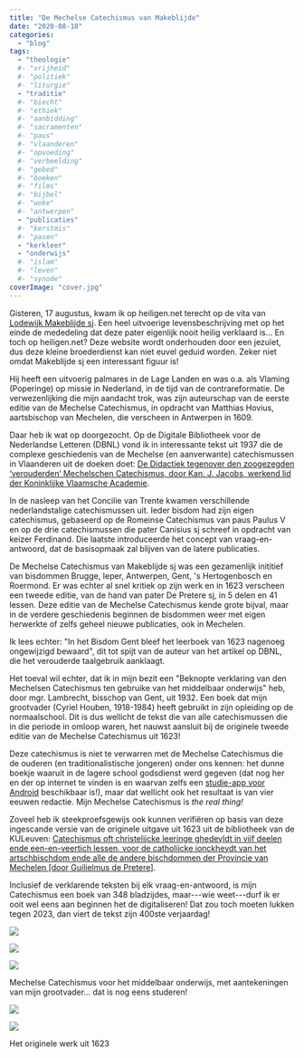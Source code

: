 ```yaml
---
title: "De Mechelse Catechismus van Makeblijde"
date: "2020-08-18"
categories: 
  - "blog"
tags:
  - "theologie"
  #- "vrijheid"
  #- "politiek"
  #- "liturgie"
  - "traditie"
  #- "biecht"
  #- "ethiek"
  #- "aanbidding"
  #- "sacramenten"
  #- "paus"
  #- "vlaanderen"
  #- "opvoeding"
  #- "verbeelding"
  #- "gebed"
  #- "boeken"
  #- "films"
  #- "bijbel"
  #- "woke"
  #- "antwerpen"
  - "publicaties"
  #- "kerstmis"
  #- "pasen"
  - "kerkleer"
  - "onderwijs"
  #- "islam"
  #- "leven"
  #- "synode"
coverImage: "cover.jpg"
---
```


Gisteren, 17 augustus, kwam ik op heiligen.net terecht op de vita van [Lodewijk Makeblijde sj](http://www.heiligen.net/heiligen/08/17/08-17-1630-lodewijk.php). Een heel uitvoerige levensbeschrijving met op het einde de mededeling dat deze pater eigenlijk nooit heilig verklaard is... En toch op heiligen.net? Deze website wordt onderhouden door een jezuïet, dus deze kleine broederdienst kan niet euvel geduid worden. Zeker niet omdat Makeblijde sj een interessant figuur is! 

Hij heeft een uitvoerig palmares in de Lage Landen en was o.a. als Vlaming (Poperinge) op missie in Nederland, in de tijd van de contrareformatie. De verwezenlijking die mijn aandacht trok, was zijn auteurschap van de eerste editie van de Mechelse Catechismus, in opdracht van Matthias Hovius, aartsbischop van Mechelen, die verscheen in Antwerpen in 1609.

Daar heb ik wat op doorgezocht. Op de Digitale Bibliotheek voor de Nederlandse Letteren (DBNL) vond ik in interessante tekst uit 1937 die de complexe geschiedenis van de Mechelse (en aanverwante) catechismussen in Vlaanderen uit de doeken doet: [De Didactiek tegenover den zoogezegden ‘verouderden’ Mechelschen Catechismus, door Kan. J. Jacobs, werkend lid der Koninklijke Vlaamsche Academie](https://www.dbnl.org/tekst/_ver025193701_01/_ver025193701_01_0039.php). 

In de nasleep van het Concilie van Trente kwamen verschillende nederlandstalige catechismussen uit. Ieder bisdom had zijn eigen catechismus, gebaseerd op de Romeinse Catechismus van paus Paulus V en op de drie catechismussen die pater Canisius sj schreef in opdracht van keizer Ferdinand. Die laatste introduceerde het concept van vraag-en-antwoord, dat de basisopmaak zal blijven van de latere publicaties.

De Mechelse Catechismus van Makeblijde sj was een gezamenlijk inititief van bisdommen Brugge, Ieper, Antwerpen, Gent, 's Hertogenbosch en Roermond. Er was echter al snel kritiek op zijn werk en in 1623 verscheen een tweede editie, van de hand van pater De Pretere sj, in 5 delen en 41 lessen. Deze editie van de Mechelse Catechismus kende grote bijval, maar in de verdere geschiedenis beginnen de bisdommen weer met eigen herwerkte of zelfs geheel nieuwe publicaties, ook in Mechelen. 

Ik lees echter: "In het Bisdom Gent bleef het leerboek van 1623 nagenoeg ongewijzigd bewaard", dit tot spijt van de auteur van het artikel op DBNL, die het verouderde taalgebruik aanklaagt. 

Het toeval wil echter, dat ik in mijn bezit een "Beknopte verklaring van den Mechelsen Catechismus ten gebruike van het middelbaar onderwijs" heb, door mgr. Lambrecht, bisschop van Gent, uit 1932. Een boek dat mijn grootvader (Cyriel Houben, 1918-1984) heeft gebruikt in zijn opleiding op de normaalschool. Dit is dus wellicht de tekst die van alle catechismussen die in die periode in omloop waren, het nauwst aansluit bij de originele tweede editie van de Mechelse Catechismus uit 1623!

Deze catechismus is niet te verwarren met de Mechelse Catechismus die de ouderen (en traditionalistische jongeren) onder ons kennen: het dunne boekje waaruit in de lagere school godsdienst werd gegeven (dat nog her en der op internet te vinden is en waarvan zelfs een [studie-app voor Android](/portfolio/mechelse-catechismus/) beschikbaar is!), maar dat wellicht ook het resultaat is van vier eeuwen redactie. Mijn Mechelse Catechismus is _the real thing!_ 

Zoveel heb ik steekproefsgewijs ook kunnen verifiëren op basis van deze ingescande versie van de originele uitgave uit 1623 uit de bibliotheek van de KULeuven: [Catechismus oft christelijcke leeringe ghedeyldt in viif deelen ende een-en-veertich lessen, voor de catholijcke ionckheydt van het artschbischdom ende alle de andere bischdommen der Provincie van Mechelen \[door Guilielmus de Pretere\]](http://depot.lias.be/delivery/DeliveryManagerServlet?dps_pid=IE4698284&). 

Inclusief de verklarende teksten bij elk vraag-en-antwoord, is mijn Catechismus een boek van 348 bladzijdes, maar---wie weet---durf ik er ooit wel eens aan beginnen het de digitaliseren! Dat zou toch moeten lukken tegen 2023, dan viert de tekst zijn 400ste verjaardag!

[![](images/DSC_0460-700x933.jpg)](images/DSC_0460-scaled.jpg)
   
[![](images/DSC_0463-700x525.jpg)](images/DSC_0463-scaled.jpg)
    
[![](images/DSC_0461-700x584.jpg)](images/DSC_0461-scaled.jpg)
    

Mechelse Catechismus voor het middelbaar onderwijs, met aantekeningen van mijn grootvader... dat is nog eens studeren!

[![](images/28_VIEW.jpg)](images/28_VIEW.jpg)
    
[![](images/30_VIEW.jpg)](images/30_VIEW.jpg)
    

Het originele werk uit 1623
